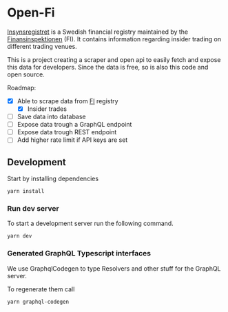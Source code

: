 # Open-Fi

[Insynsregistret][1] is a Swedish financial registry maintained by
the [Finansinspektionen][2] (FI). It contains information regarding insider trading on different trading venues.

This is a project creating a scraper and open api to easily fetch and expose this data for developers. Since the data is free, so is also this code and open source.

Roadmap:

- [x] Able to scrape data from [FI][2] registry
  - [x] Insider trades
- [ ] Save data into database
- [ ] Expose data trough a GraphQL endpoint
- [ ] Expose data trough REST endpoint
- [ ] Add higher rate limit if API keys are set

## Development

Start by installing dependencies

`yarn install`

### Run dev server

To start a development server run the following command.

`yarn dev`

### Generated GraphQL Typescript interfaces

We use GraphqlCodegen to type Resolvers and other stuff for the GraphQL server.

To regenerate them call

`yarn graphql-codegen`

[1]: https://www.fi.se/en/our-registers/pdmr-transactions
[2]: https://www.fi.se/en
